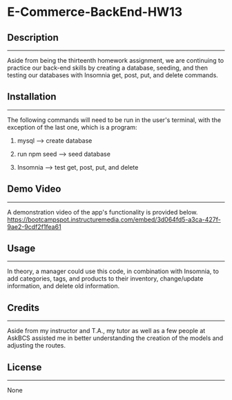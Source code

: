 # E-Commerce-BackEnd-HW13

## Description 
---
Aside from being the thirteenth homework assignment, we are continuing to practice our back-end skills by creating a database, seeding, and then testing our databases with Insomnia get, post, put, and delete commands. 

## Installation
---
The following commands will need to be run in the user's terminal, with the exception of the last one, which is a program:

1) mysql --> create database

2) run npm seed --> seed database

3) Insomnia --> test get, post, put, and delete

## Demo Video
---
A demonstration video of the app's functionality is provided below.
https://bootcampspot.instructuremedia.com/embed/3d064fd5-a3ca-427f-9ae2-9cdf2f1fea61

## Usage 
---
In theory, a manager could use this code, in combination with Insomnia, to add categories, tags, and products to their inventory, change/update information, and delete old information.

## Credits
---
Aside from my instructor and T.A., my tutor as well as a few people at AskBCS assisted me in better understanding the creation of the models and adjusting the routes.

## License 
---
None